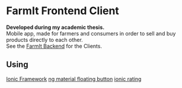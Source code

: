 # FarmIt Frontend Client
**Developed during my academic thesis.**  
Mobile app, made for farmers and consumers in order to sell and buy products directly to each other.  
See the [FarmIt Backend](https://github.com/Adamantios/FarmIt-Backend-Client) for the Clients.

## Using
[Ionic Framework](https://ionicframework.com/)
[ng material floating button](https://github.com/nobitagit/ng-material-floating-button)
[ionic rating](https://github.com/fraserxu/ionic-rating)
